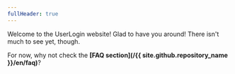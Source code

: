 ```yaml
---
fullHeader: true
---
```


Welcome to the UserLogin website! Glad to have you around! There isn't much to see yet, though.

For now, why not check the **[FAQ section](/{{ site.github.repository_name }}/en/faq)**?
